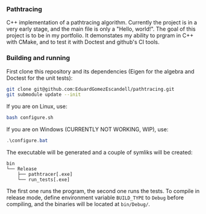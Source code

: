 ### Pathtracing
C++ implementation of a pathtracing algorithm. Currently the project is in a very early stage, and the main file is only a "Hello, world!".
The goal of this project is to be in my portfolio. It demonstates my ability to prgram in C++ with CMake, and to test it with Doctest and github's CI tools.

### Building and running
First clone this repository and its dependencies (Eigen for the algebra and Doctest for the unit tests):
```bash
git clone git@github.com:EduardGomezEscandell/pathtracing.git
git submodule update --init
```
If you are on Linux, use:
```bash
bash configure.sh
```
If you are on Windows (CURRENTLY NOT WORKING, WIP), use:
```powershell
.\configure.bat
```

The executable will be generated and a couple of symliks will be created:
```
bin
└── Release
    ├── pathtracer[.exe]
    └── run_tests[.exe]
```
The first one runs the program, the second one runs the tests. To compile in release mode,
define environment variable `BUILD_TYPE` to `Debug` before compiling, and the binaries will
be located at `bin/Debug/`.
